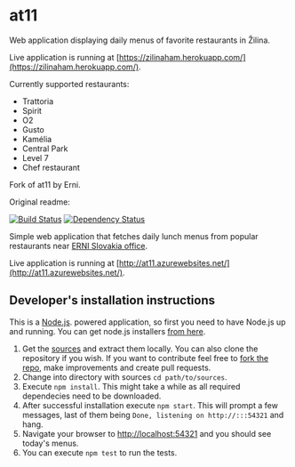 at11
==========

Web application displaying daily menus of favorite restaurants in Žilina.

Live application is running at [https://zilinaham.herokuapp.com/](https://zilinaham.herokuapp.com/).

Currently supported restaurants:
* Trattoria
* Spirit
* O2
* Gusto
* Kamélia
* Central Park
* Level 7
* Chef restaurant

Fork of at11 by Erni.

Original readme:

[![Build Status](https://travis-ci.org/ERNICommunity/at11.svg?branch=master)](https://travis-ci.org/ERNICommunity/at11)
[![Dependency Status](https://david-dm.org/ERNICommunity/at11.svg)](https://david-dm.org/ERNICommunity/at11)


Simple web application that fetches daily lunch menus from popular restaurants near [ERNI Slovakia office](http://erni.sk).

Live application is running at [http://at11.azurewebsites.net/](http://at11.azurewebsites.net/).


Developer's installation instructions
---

This is a [Node.js](http://nodejs.org). powered application, so first you need to have Node.js up and running. You can get node.js installers [from here](https://nodejs.org/en/download/).

1. Get the [sources](https://github.com/at11/at11/archive/master.zip) and extract them locally. You can also clone the repository if you wish. If you want to contribute feel free to [fork the repo](https://help.github.com/articles/fork-a-repo), make improvements and create pull requests.
2. Change into directory with sources `cd path/to/sources`.
3. Execute `npm install`. This might take a while as all required dependecies need to be downloaded.
4. After successful installation execute `npm start`. This will prompt a few messages, last of them being `Done, listening on http://:::54321` and hang.
5. Navigate your browser to [http://localhost:54321](http://localhost:54321) and you should see today's menus.
6. You can execute `npm test` to run the tests.
